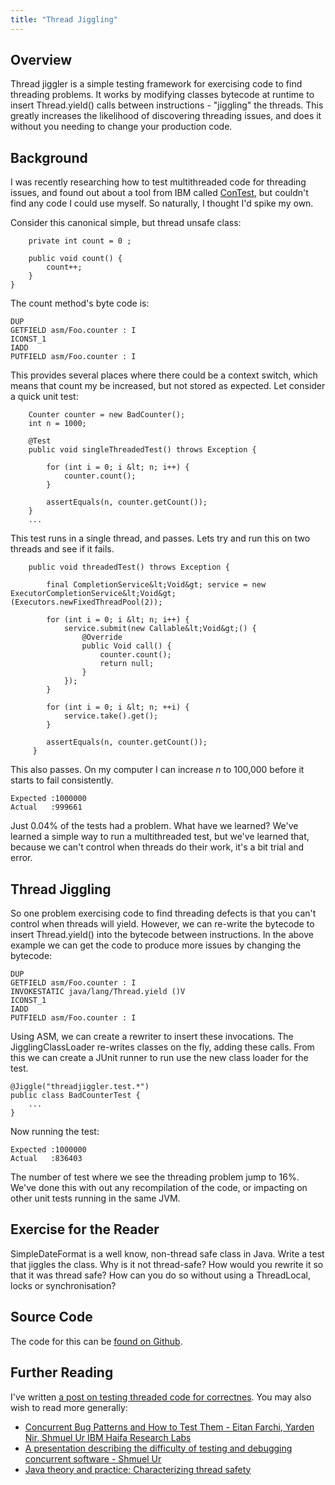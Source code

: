 ```yaml
---
title: "Thread Jiggling"
---
```

<h2>Overview</h2>

<p>Thread jiggler is a simple testing framework for exercising code to find threading problems. It works by modifying classes bytecode at runtime to insert Thread.yield() calls between instructions - "jiggling" the threads. This greatly increases the likelihood of discovering threading issues, and does it without you needing to change your production code.</p>

<h2>Background</h2>

<p>I was recently researching how to test multithreaded code for threading issues, and found out about a tool from IBM called <a href="http://www.almaden.ibm.com/laborday/haifa/projects/verification/contest/index.html">ConTest</a>, but couldn't find any code I could use myself. So naturally, I thought I'd spike my own.</p>

<p>Consider this canonical simple, but thread unsafe class:</p>

	    private int count = 0 ;
	
	    public void count() {
	        count++;
	    }
	}

<p>The count method's byte code is:</p>

	DUP
	GETFIELD asm/Foo.counter : I
	ICONST_1
	IADD
	PUTFIELD asm/Foo.counter : I

<p>This provides several places where there could be a context switch, which means that count my be increased, but not stored as expected. Let consider a quick unit test:</p>

	    Counter counter = new BadCounter();
	    int n = 1000;
	
	    @Test
	    public void singleThreadedTest() throws Exception {
	
	        for (int i = 0; i &lt; n; i++) {
	            counter.count();
	        }
	
	        assertEquals(n, counter.getCount());
	    }
	    ...

<p>This test runs in a single thread, and passes. Lets try and run this on two threads and see if it fails.</p>

	    public void threadedTest() throws Exception {
	
	        final CompletionService&lt;Void&gt; service = new ExecutorCompletionService&lt;Void&gt;(Executors.newFixedThreadPool(2));
	
	        for (int i = 0; i &lt; n; i++) {
	            service.submit(new Callable&lt;Void&gt;() {
	                @Override
	                public Void call() {
	                    counter.count();
	                    return null;
	                }
	            });
	        }
	
	        for (int i = 0; i &lt; n; ++i) {
	            service.take().get();
	        }
	
	        assertEquals(n, counter.getCount());
	     }

<p>This also passes. On my computer I can increase <em>n</em> to 100,000 before it starts to fail consistently.</p>

	Expected :1000000
	Actual   :999661

<p>Just 0.04% of the tests had a problem. What have we learned? We've learned a simple way to run a multithreaded test, but we've learned that, because we can't control when threads do their work, it's a bit trial and error.</p>

<h2>Thread Jiggling</h2>

<p>So one problem exercising code to find threading defects is that you can't control when threads will yield. However, we can re-write the bytecode to insert Thread.yield() into the bytecode between instructions. In the above example we can get the code to produce more issues by changing the bytecode:</p>

	DUP
	GETFIELD asm/Foo.counter : I
	INVOKESTATIC java/lang/Thread.yield ()V
	ICONST_1
	IADD
	PUTFIELD asm/Foo.counter : I

<p>Using ASM, we can create a rewriter to insert these invocations. The JigglingClassLoader re-writes classes on the fly, adding these calls. From this we can create a JUnit runner to run use the new class loader for the test.</p>

	@Jiggle("threadjiggler.test.*")
	public class BadCounterTest {
	    ...
	}

<p>Now running the test:</p>

	Expected :1000000
	Actual   :836403

<p>The number of test where we see the threading problem jump to 16%. We've done this with out any recompilation of the code, or impacting on other unit tests running in the same JVM.</p>

<h2>Exercise for the Reader</h2>

<p>SimpleDateFormat is a well know, non-thread safe class in Java. Write a test that jiggles the class. Why is it not thread-safe? How would you rewrite it so that it was thread safe? How can you do so without using a ThreadLocal, locks or synchronisation?</p>

<h2>Source Code</h2>

<p>The code for this can be <a href="https://github.com/alexec/thread-jiggler">found on Github</a>.</p>

<h2>Further Reading</h2>

<p>I've written <a href="/content/5-tips-unit-testing-threaded-code">a post on testing threaded code for correctnes</a>. You may also wish to read more generally:</p>

<ul>
<li><a href="ftp://ftp.cs.umanitoba.ca/pub/IPDPS03/DATA/W20_PADTD_02.PDF">Concurrent Bug Patterns and How to Test Them - Eitan Farchi, Yarden Nir, Shmuel Ur IBM Haifa Research Labs</a></li>
<li><a href="http://www.almaden.ibm.com/laborday/haifa/projects/verification/contest/papers/testingConcurrentJune2008ForMS.pdf">A presentation describing the difficulty of testing and debugging concurrent software - Shmuel Ur</a></li>
<li><a href="http://www.ibm.com/developerworks/java/library/j-jtp09263/index.html">Java theory and practice: Characterizing thread safety</a></li>
</ul>
